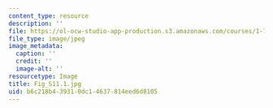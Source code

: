 ```yaml
---
content_type: resource
description: ''
file: https://ol-ocw-studio-app-production.s3.amazonaws.com/courses/1-74-land-water-food-and-climate-fall-2020/b6c218b439310dc14637814eed6d8105_Fig_S11.1.jpg
file_type: image/jpeg
image_metadata:
  caption: ''
  credit: ''
  image-alt: ''
resourcetype: Image
title: Fig_S11.1.jpg
uid: b6c218b4-3931-0dc1-4637-814eed6d8105
---
```

